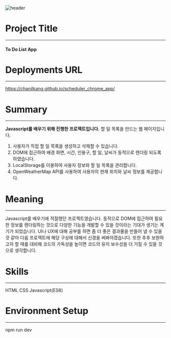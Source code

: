 ![header](https://capsule-render.vercel.app/api?type=transparent&color=timeAuto&height=200&section=header&text=To%20Do%20List%20App&fontSize=36&animation=fadeIn)

# Project Title
---
#### To Do List App
# Deployments URL
---
https://chanilkang.github.io/scheduler_chrome_app/
# Summary
---
**Javascript를 배우기 위해 진행한 프로젝트입니다.** 
할 일 목록을 만드는 웹 페이지입니다. 
1. 사용자가 직접 할 일 목록을 생성하고 삭제할 수 있습니다.
2. DOM에 접근하여 배경 화면, 시간, 인용구, 할 일, 날씨가 동적으로 렌더링 되도록 하였습니다.
3. LocalStorage를 이용하여 사용자 정보와 할 일 목록을 관리합니다.
4. OpenWeatherMap API를 사용하여 사용자의 현재 위치와 날씨 정보를 제공합니다.


# Meaning
---
Javascript를 배우기에 적절했던 프로젝트였습니다. 동적으로 DOM에 접근하여 필요한 정보를 렌더링하는 것으로 다양한 기능을 개발할 수 있을 것이라는 기대가 생기는 계기가 되었습니다. UI나 UX에 대해 공부를 하면 좀 더 좋은 결과물을 만들어 낼 수 있을 것 같아 다음 프로젝트에 해당 구상에 대해서 신경을 써봐야겠습니다. 또한 추후 보완하고자 할 때를 대비해 코드의 가독성을 높이면 코드의 유지 보수성을 더 가질 수 있을 것으로 생각합니다.

# Skills
---
HTML
CSS
Javascript(ES6)

# Environment Setup
---
npm run dev
